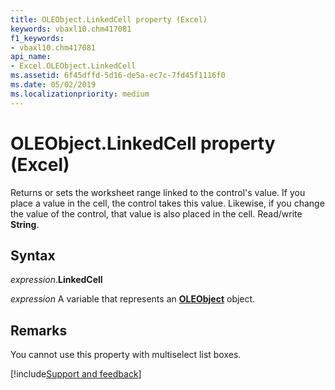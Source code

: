 ```yaml
---
title: OLEObject.LinkedCell property (Excel)
keywords: vbaxl10.chm417081
f1_keywords:
- vbaxl10.chm417081
api_name:
- Excel.OLEObject.LinkedCell
ms.assetid: 6f45dffd-5d16-de5a-ec7c-7fd45f1116f0
ms.date: 05/02/2019
ms.localizationpriority: medium
---
```



# OLEObject.LinkedCell property (Excel)

Returns or sets the worksheet range linked to the control's value. If you place a value in the cell, the control takes this value. Likewise, if you change the value of the control, that value is also placed in the cell. Read/write **String**.


## Syntax

_expression_.**LinkedCell**

_expression_ A variable that represents an **[OLEObject](Excel.OLEObject.md)** object.


## Remarks

You cannot use this property with multiselect list boxes.




[!include[Support and feedback](~/includes/feedback-boilerplate.md)]